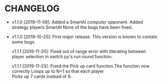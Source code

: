 # CHANGELOG

* v1.1.0 [2019-11-08]: Added a SmartAI computer opponent.
  Added strategy players.SmartAI
  None of the bugs have been fixed.

* v1.1.0 [2019-10-25]: First major release.
  This version is known to contain some bugs.
  
  v1.1.1 [2019-11-20]: Fixed out of range error with itterating between player selection in switch.py's run round function.
  
  v1.1.1 [2019-11-23]: Fixed the Pick up card function.The function now correctly Loops up to N+1 so that each player  
  Picks up 7 cards instead of 6.
